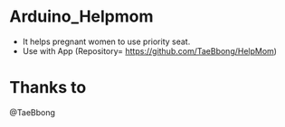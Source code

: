 # Arduino_Helpmom

* It helps pregnant women to use priority seat.
* Use with App (Repository= https://github.com/TaeBbong/HelpMom)

# Thanks to
@TaeBbong

